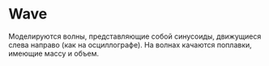 # Wave
Моделируются волны, представляющие собой синусоиды, движущиеся слева направо (как на осциллографе). На волнах качаются поплавки, имеющие массу и объем.
